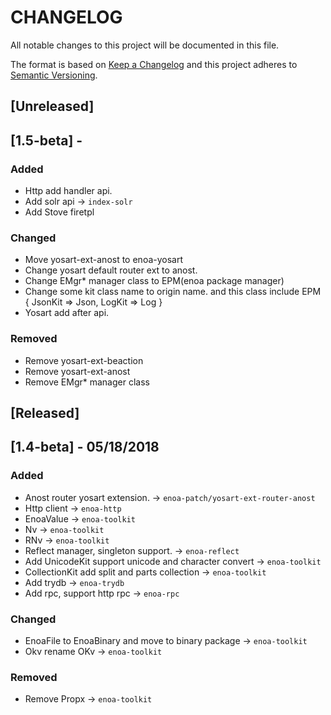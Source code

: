 # CHANGELOG

All notable changes to this project will be documented in this file.

The format is based on [Keep a Changelog](http://keepachangelog.com/en/1.0.0/)
and this project adheres to [Semantic Versioning](http://semver.org/spec/v2.0.0.html).

## [Unreleased]

## [1.5-beta] - 

### Added

- Http add handler api.
- Add solr api -> `index-solr`
- Add Stove firetpl

### Changed

- Move yosart-ext-anost to enoa-yosart
- Change yosart default router ext to anost.
- Change EMgr* manager class to EPM(enoa package manager)
- Change some kit class name to origin name. and this class include EPM { JsonKit => Json, LogKit => Log }
- Yosart add after api.

### Removed

- Remove yosart-ext-beaction
- Remove yosart-ext-anost
- Remove EMgr* manager class

## [Released]

## [1.4-beta] - 05/18/2018

### Added

- Anost router yosart extension. -> `enoa-patch/yosart-ext-router-anost`
- Http client -> `enoa-http`
- EnoaValue -> `enoa-toolkit`
- Nv -> `enoa-toolkit`
- RNv -> `enoa-toolkit`
- Reflect manager, singleton support. -> `enoa-reflect`
- Add UnicodeKit support unicode and character convert -> `enoa-toolkit`
- CollectionKit add split and parts collection -> `enoa-toolkit`
- Add trydb -> `enoa-trydb`
- Add rpc, support http rpc -> `enoa-rpc`

### Changed

- EnoaFile to EnoaBinary and move to binary package -> `enoa-toolkit`
- Okv rename OKv -> `enoa-toolkit`

### Removed

- Remove Propx -> `enoa-toolkit`


